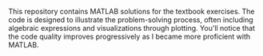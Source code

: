 This repository contains MATLAB solutions for the textbook exercises. The code is designed to illustrate the problem-solving process, often including algebraic expressions and visualizations through plotting. You'll notice that the code quality improves progressively as I became more proficient with MATLAB.